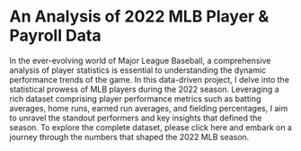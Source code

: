 # An Analysis of 2022 MLB Player & Payroll Data 
In the ever-evolving world of Major League Baseball, a comprehensive analysis of player statistics is essential to understanding the dynamic performance trends of the game. In this data-driven project, I delve into the statistical prowess of MLB players during the 2022 season. Leveraging a rich dataset comprising player performance metrics such as batting averages, home runs, earned run averages, and fielding percentages, I aim to unravel the standout performers and key insights that defined the season. To explore the complete dataset, please click here and embark on a journey through the numbers that shaped the 2022 MLB season.
